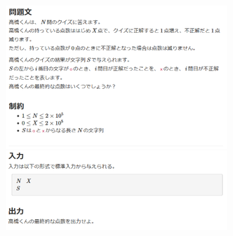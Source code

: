 ![question](https://github.com/kimura-12/AtCoder_Training/blob/master/AtCoder_Beginner_Contest/ABC184/B.Quizzes/question1.png)
![question](https://github.com/kimura-12/AtCoder_Training/blob/master/AtCoder_Beginner_Contest/ABC184/B.Quizzes/question2.png)
